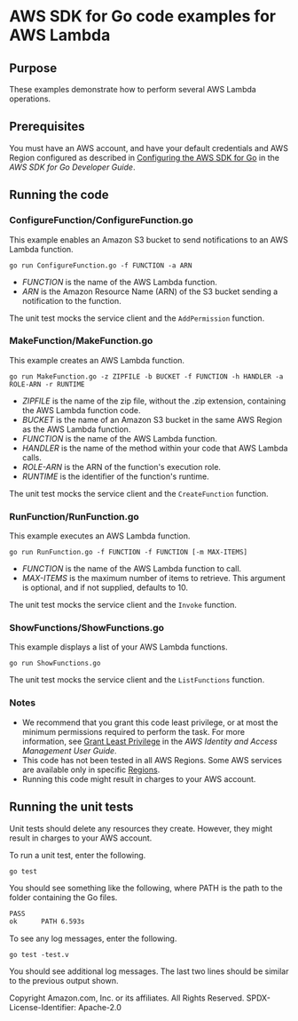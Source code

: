 # AWS SDK for Go code examples for AWS Lambda

## Purpose

These examples demonstrate how to perform several AWS Lambda operations.

## Prerequisites

You must have an AWS account, and have your default credentials and AWS Region
configured as described in
[Configuring the AWS SDK for Go](https://docs.aws.amazon.com/sdk-for-go/v1/developer-guide/configuring-sdk.html)
in the _AWS SDK for Go Developer Guide_.

## Running the code

### ConfigureFunction/ConfigureFunction.go

This example enables an Amazon S3 bucket to send notifications to an AWS Lambda function.

`go run ConfigureFunction.go -f FUNCTION -a ARN`

- _FUNCTION_ is the name of the AWS Lambda function.
- _ARN_ is the Amazon Resource Name (ARN) of the S3 bucket sending a notification to the function.

The unit test mocks the service client and the `AddPermission` function.

### MakeFunction/MakeFunction.go

This example creates an AWS Lambda function.

`go run MakeFunction.go -z ZIPFILE -b BUCKET -f FUNCTION -h HANDLER -a ROLE-ARN -r RUNTIME`

- _ZIPFILE_ is the name of the zip file, without the .zip extension, containing the AWS Lambda function code.
- _BUCKET_ is the name of an Amazon S3 bucket in the same AWS Region as the AWS Lambda function.
- _FUNCTION_ is the name of the AWS Lambda function.
- _HANDLER_ is the name of the method within your code that AWS Lambda calls.
- _ROLE-ARN_ is the ARN of the function's execution role.
- _RUNTIME_ is the identifier of the function's runtime.

The unit test mocks the service client and the `CreateFunction` function.

### RunFunction/RunFunction.go

This example executes an AWS Lambda function.

`go run RunFunction.go -f FUNCTION -f FUNCTION [-m MAX-ITEMS]`

- _FUNCTION_ is the name of the AWS Lambda function to call.
- _MAX-ITEMS_ is the maximum number of items to retrieve.
  This argument is optional, and if not supplied, defaults to 10.

The unit test mocks the service client and the `Invoke` function.

### ShowFunctions/ShowFunctions.go

This example displays a list of your AWS Lambda functions.

`go run ShowFunctions.go`

The unit test mocks the service client and the `ListFunctions` function.

### Notes

- We recommend that you grant this code least privilege,
  or at most the minimum permissions required to perform the task.
  For more information, see
  [Grant Least Privilege](https://docs.aws.amazon.com/IAM/latest/UserGuide/best-practices.html#grant-least-privilege)
  in the _AWS Identity and Access Management User Guide_.
- This code has not been tested in all AWS Regions.
  Some AWS services are available only in specific
  [Regions](https://aws.amazon.com/about-aws/global-infrastructure/regional-product-services).
- Running this code might result in charges to your AWS account.

## Running the unit tests

Unit tests should delete any resources they create.
However, they might result in charges to your
AWS account.

To run a unit test, enter the following.

`go test`

You should see something like the following,
where PATH is the path to the folder containing the Go files.

```sh
PASS
ok      PATH 6.593s
```

To see any log messages, enter the following.

`go test -test.v`

You should see additional log messages.
The last two lines should be similar to the previous output shown.

Copyright Amazon.com, Inc. or its affiliates. All Rights Reserved. SPDX-License-Identifier: Apache-2.0
